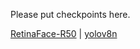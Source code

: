 Please put checkpoints here.

[RetinaFace-R50](http://public-vigen-video.oss-cn-shanghai.aliyuncs.com/robin/models/RetinaFace-R50.pth) | [yolov8n](http://public-vigen-video.oss-cn-shanghai.aliyuncs.com/robin/models/yolov8n.pt)
